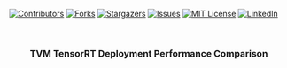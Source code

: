 [![Contributors][contributors-shield]][contributors-url]
[![Forks][forks-shield]][forks-url]
[![Stargazers][stars-shield]][stars-url]
[![Issues][issues-shield]][issues-url]
[![MIT License][license-shield]][license-url]
[![LinkedIn][linkedin-shield]][linkedin-url]

<br />
<div align="center">
  <h3 align="center">TVM TensorRT Deployment Performance Comparison</h3>
</div>


[contributors-shield]: https://img.shields.io/github/contributors/jc-su/tvm_tensorrt_comparsion.svg?style=for-the-badge
[contributors-url]: https://github.com/jc-su/tvm_tensorrt_comparsion/graphs/contributors
[forks-shield]: https://img.shields.io/github/forks/jc-su/tvm_tensorrt_comparsion.svg?style=for-the-badge
[forks-url]: https://github.com/jc-su/tvm_tensorrt_comparsion/network/members
[stars-shield]: https://img.shields.io/github/stars/jc-su/tvm_tensorrt_comparsion.svg?style=for-the-badge
[stars-url]: https://github.com/jc-su/tvm_tensorrt_comparsion/stargazers
[issues-shield]: https://img.shields.io/github/issues/jc-su/tvm_tensorrt_comparsion.svg?style=for-the-badge
[issues-url]: https://github.com/jc-su/tvm_tensorrt_comparsion/issues
[license-shield]: https://img.shields.io/github/license/jc-su/tvm_tensorrt_comparsion.svg?style=for-the-badge
[license-url]: https://github.com/jc-su/tvm_tensorrt_comparsion/blob/main/LICENSE.txt
[linkedin-shield]: https://img.shields.io/badge/-LinkedIn-black.svg?style=for-the-badge&logo=linkedin&colorB=555
[linkedin-url]: https://www.linkedin.com/in/jcsu/